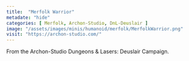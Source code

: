 ```yaml
---
title:  "Merfolk Warrior"
metadate: "hide"
categories: [ Merfolk, Archon-Studio, DnL-Deuslair ]
image: "/assets/images/minis/humanoid/merfolk/MerfolkWarrior.png"
visit: "https://archon-studio.com/"
---
```

From the Archon-Studio Dungeons & Lasers: Deuslair Campaign.